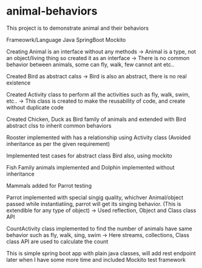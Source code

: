 # animal-behaviors
This project is to demonstrate animal and their behaviors

Frameowrk/Language
Java
SpringBoot
Mockito


Creating Animal is an interface without any methods
  -> Animal is a type, not an object/living thing so created it as an interface
  -> There is no common behavior between animals, some can fly, walk, few cannot ant etc..
  
Created Bird as abstract calss
  -> Bird is also an abstract, there is no real existence
 
Created Activity class to perform all the activities such as fly, walk, swim, etc..
 -> This class is created to make the reusability of code, and create without duplicate code

Created Chicken, Duck as Bird family of animals and extended with Bird abstract clss to inherit common behaviors

Rooster implemented with has a relationship using Activity class (Avoided inheritance as per the given requirement)

Implemented test cases for abstract class Bird also, using mockito

Fish Family animals implemented and Dolphin implemented without inheritance 

Mammals added for Parrot testing

Parrot implemented with special singig quality, whichver Animal/object passed while instantiatiing, parrot will get its singing behavior. (This is extendible for any type of object)
 -> Used reflection, Object and Class class API
 
CountActivity class implemented to find the number of animals have same behavior such as fly, walk, sing, swim
 -> Here streams, collections, Class class API are used to calculate the count
 
 This is simple spring boot app with plain java classes, will add rest endpoint later when I have some more time and included Mockito test framework
